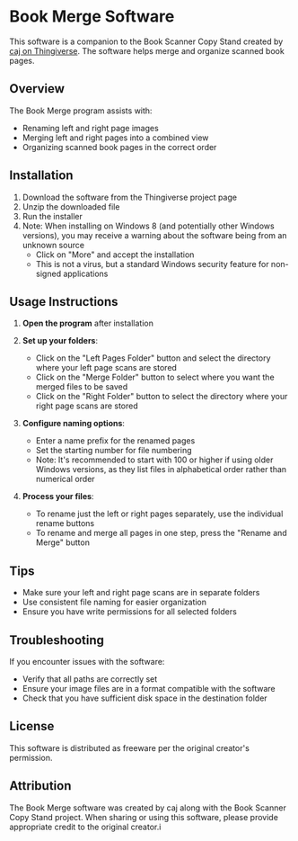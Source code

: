 # Book Merge Software

This software is a companion to the Book Scanner Copy Stand created by [caj on Thingiverse](https://www.thingiverse.com/thing:2466704). The software helps merge and organize scanned book pages.

## Overview

The Book Merge program assists with:
- Renaming left and right page images
- Merging left and right pages into a combined view
- Organizing scanned book pages in the correct order

## Installation

1. Download the software from the Thingiverse project page
2. Unzip the downloaded file
3. Run the installer
4. Note: When installing on Windows 8 (and potentially other Windows versions), you may receive a warning about the software being from an unknown source
   - Click on "More" and accept the installation
   - This is not a virus, but a standard Windows security feature for non-signed applications

## Usage Instructions

1. **Open the program** after installation

2. **Set up your folders**:
   - Click on the "Left Pages Folder" button and select the directory where your left page scans are stored
   - Click on the "Merge Folder" button to select where you want the merged files to be saved
   - Click on the "Right Folder" button to select the directory where your right page scans are stored

3. **Configure naming options**:
   - Enter a name prefix for the renamed pages
   - Set the starting number for file numbering
   - Note: It's recommended to start with 100 or higher if using older Windows versions, as they list files in alphabetical order rather than numerical order

4. **Process your files**:
   - To rename just the left or right pages separately, use the individual rename buttons
   - To rename and merge all pages in one step, press the "Rename and Merge" button

## Tips

- Make sure your left and right page scans are in separate folders
- Use consistent file naming for easier organization
- Ensure you have write permissions for all selected folders

## Troubleshooting

If you encounter issues with the software:
- Verify that all paths are correctly set
- Ensure your image files are in a format compatible with the software
- Check that you have sufficient disk space in the destination folder

## License

This software is distributed as freeware per the original creator's permission.

## Attribution

The Book Merge software was created by caj along with the Book Scanner Copy Stand project. When sharing or using this software, please provide appropriate credit to the original creator.i